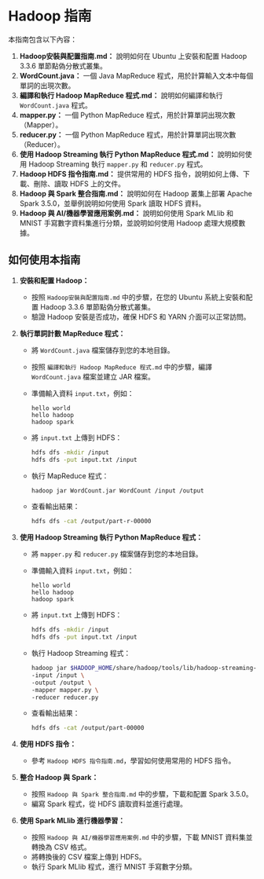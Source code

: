 # Hadoop 指南

本指南包含以下內容：

1.  **Hadoop安裝與配置指南.md：** 說明如何在 Ubuntu 上安裝和配置 Hadoop 3.3.6 單節點偽分散式叢集。
2.  **WordCount.java：** 一個 Java MapReduce 程式，用於計算輸入文本中每個單詞的出現次數。
3.  **編譯和執行 Hadoop MapReduce 程式.md：** 說明如何編譯和執行 `WordCount.java` 程式。
4.  **mapper.py：** 一個 Python MapReduce 程式，用於計算單詞出現次數（Mapper）。
5.  **reducer.py：** 一個 Python MapReduce 程式，用於計算單詞出現次數（Reducer）。
6.  **使用 Hadoop Streaming 執行 Python MapReduce 程式.md：** 說明如何使用 Hadoop Streaming 執行 `mapper.py` 和 `reducer.py` 程式。
7.  **Hadoop HDFS 指令指南.md：** 提供常用的 HDFS 指令，說明如何上傳、下載、刪除、讀取 HDFS 上的文件。
8.  **Hadoop 與 Spark 整合指南.md：** 說明如何在 Hadoop 叢集上部署 Apache Spark 3.5.0，並舉例說明如何使用 Spark 讀取 HDFS 資料。
9.  **Hadoop 與 AI/機器學習應用案例.md：** 說明如何使用 Spark MLlib 和 MNIST 手寫數字資料集進行分類，並說明如何使用 Hadoop 處理大規模數據。

## 如何使用本指南

1.  **安裝和配置 Hadoop：**

    *   按照 `Hadoop安裝與配置指南.md` 中的步驟，在您的 Ubuntu 系統上安裝和配置 Hadoop 3.3.6 單節點偽分散式叢集。
    *   驗證 Hadoop 安裝是否成功，確保 HDFS 和 YARN 介面可以正常訪問。

2.  **執行單詞計數 MapReduce 程式：**

    *   將 `WordCount.java` 檔案儲存到您的本地目錄。
    *   按照 `編譯和執行 Hadoop MapReduce 程式.md` 中的步驟，編譯 `WordCount.java` 檔案並建立 JAR 檔案。
    *   準備輸入資料 `input.txt`，例如：

        ```
        hello world
        hello hadoop
        hadoop spark
        ```

    *   將 `input.txt` 上傳到 HDFS：

        ```bash
        hdfs dfs -mkdir /input
        hdfs dfs -put input.txt /input
        ```

    *   執行 MapReduce 程式：

        ```bash
        hadoop jar WordCount.jar WordCount /input /output
        ```

    *   查看輸出結果：

        ```bash
        hdfs dfs -cat /output/part-r-00000
        ```

3.  **使用 Hadoop Streaming 執行 Python MapReduce 程式：**

    *   將 `mapper.py` 和 `reducer.py` 檔案儲存到您的本地目錄。
    *   準備輸入資料 `input.txt`，例如：

        ```
        hello world
        hello hadoop
        hadoop spark
        ```

    *   將 `input.txt` 上傳到 HDFS：

        ```bash
        hdfs dfs -mkdir /input
        hdfs dfs -put input.txt /input
        ```

    *   執行 Hadoop Streaming 程式：

        ```bash
        hadoop jar $HADOOP_HOME/share/hadoop/tools/lib/hadoop-streaming-3.3.6.jar \
        -input /input \
        -output /output \
        -mapper mapper.py \
        -reducer reducer.py
        ```

    *   查看輸出結果：

        ```bash
        hdfs dfs -cat /output/part-00000
        ```

4.  **使用 HDFS 指令：**

    *   參考 `Hadoop HDFS 指令指南.md`，學習如何使用常用的 HDFS 指令。

5.  **整合 Hadoop 與 Spark：**

    *   按照 `Hadoop 與 Spark 整合指南.md` 中的步驟，下載和配置 Spark 3.5.0。
    *   編寫 Spark 程式，從 HDFS 讀取資料並進行處理。

6.  **使用 Spark MLlib 進行機器學習：**

    *   按照 `Hadoop 與 AI/機器學習應用案例.md` 中的步驟，下載 MNIST 資料集並轉換為 CSV 格式。
    *   將轉換後的 CSV 檔案上傳到 HDFS。
    *   執行 Spark MLlib 程式，進行 MNIST 手寫數字分類。